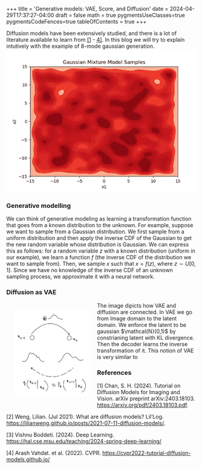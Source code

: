 +++
title = 'Generative models: VAE, Score, and Diffusion'
date = 2024-04-29T17:37:27-04:00
draft = false
math = true
pygmentsUseClasses=true
pygmentsCodeFences=true
tableOfContents = true
+++

Diffusion models have been extensively studied, and there is a lot of literature available to learn from [\[1](#1) - [4\]](#4). In this blog we will try to explain intutively with the example of 8-mode gaussian generation.
![Diffusion Evolution](density_evo.gif)

### Generative modelling
We can think of generative modeling as learning a transformation function that goes from a known distribution to the unknown. For example, suppose we want to sample from a Gaussian distribution. We first sample from a uniform distribution and then apply the inverse CDF of the Gaussian to get the new random variable whose distribution is Gaussian. We can express this as follows: for a random variable $z$ with a known distribution (uniform in our example), we learn a function $f$ (the inverse CDF of the distribution we want to sample from). Then, we sample $x$ such that $x = f(z)$, where $z \sim U[0,1]$. Since we have no knowledge of the inverse CDF of an unknown sampling process, we approximate it with a neural network.

### Diffusion as VAE 
<img src="DDPM.png" alt="DDPM" style="width:200px; margin: 20px;" align="left" /> 
The image dipicts how VAE and diffusion are connected. In VAE we go from Image domain to the latent domain. We enforce the latent to be gaussian $\mathcal{N}(0,1)$  by constrianing latent with KL divergence. Then the decoder learns the inverse transformation of it. This notion of VAE is very similar to 












### References
<a id="1">[1]</a> Chan, S. H. (2024). Tutorial on Diffusion Models for Imaging and Vision. arXiv preprint arXiv:2403.18103. https://arxiv.org/pdf/2403.18103.pdf.

<a id="2">[2]</a>  Weng, Lilian. (Jul 2021). What are diffusion models? Lil’Log. https://lilianweng.github.io/posts/2021-07-11-diffusion-models/.

<a id="3">[3]</a>  Vishnu Boddeti. (2024). Deep Learning. https://hal.cse.msu.edu/teaching/2024-spring-deep-learning/

<a id="4">[4]</a>  Arash Vahdat. et al. (2022). CVPR. https://cvpr2022-tutorial-diffusion-models.github.io/
